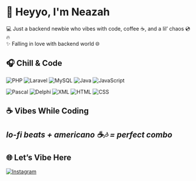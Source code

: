 # 👋 Heyyo, I'm Neazah  

💻 Just a backend newbie who vibes with code, coffee ☕, and a lil’ chaos 💿🔥  
✨ Falling in love with backend world 🌐  

## 🎧 Chill & Code

![PHP](https://img.shields.io/badge/PHP-777BB4?style=for-the-badge&logo=php&logoColor=white) 
![Laravel](https://img.shields.io/badge/Laravel-FF2D20?style=for-the-badge&logo=laravel&logoColor=white) 
![MySQL](https://img.shields.io/badge/MySQL-005C84?style=for-the-badge&logo=mysql&logoColor=white) 
![Java](https://img.shields.io/badge/Java-ED8B00?style=for-the-badge&logo=openjdk&logoColor=white) 
![JavaScript](https://img.shields.io/badge/JavaScript-F7DF1E?style=for-the-badge&logo=javascript&logoColor=black)  

![Pascal](https://img.shields.io/badge/Pascal-002147?style=for-the-badge&logo=delphi&logoColor=white) 
![Delphi](https://img.shields.io/badge/Delphi-E62431?style=for-the-badge&logo=delphi&logoColor=white) 
![XML](https://img.shields.io/badge/XML-FF6600?style=for-the-badge&logo=xml&logoColor=white) 
![HTML](https://img.shields.io/badge/HTML5-E34F26?style=for-the-badge&logo=html5&logoColor=white) 
![CSS](https://img.shields.io/badge/CSS3-1572B6?style=for-the-badge&logo=css3&logoColor=white)

## ☕ Vibes While Coding  
_lo-fi beats + americano ☕🎶 = perfect combo_  
---

## 🌐 Let’s Vibe Here  
[![Instagram](https://img.shields.io/badge/Instagram-FF4081?style=flat&logo=instagram&logoColor=white)](https://instagram.com/naiimhfudzah)
